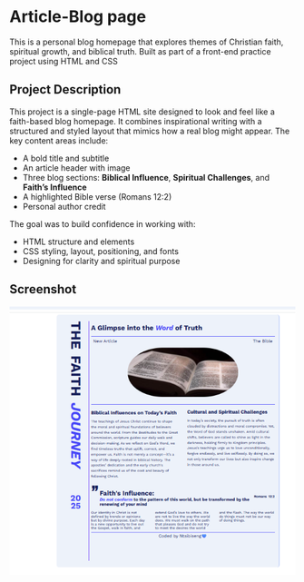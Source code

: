 # Article-Blog page

This is a personal blog homepage that explores themes of Christian faith, spiritual growth, and biblical truth. Built as part of a front-end practice project using HTML and CSS

## Project Description

This project is a single-page HTML site designed to look and feel like a faith-based blog homepage. It combines inspirational writing with a structured and styled layout that mimics how a real blog might appear. The key content areas include:

- A bold title and subtitle
- An article header with image
- Three blog sections: **Biblical Influence**, **Spiritual Challenges**, and **Faith’s Influence**
- A highlighted Bible verse (Romans 12:2)
- Personal author credit

The goal was to build confidence in working with:
- HTML structure and elements
- CSS styling, layout, positioning, and fonts
- Designing for clarity and spiritual purpose

## Screenshot
![The Faith Journey Screenshot](./screenshot.png)
